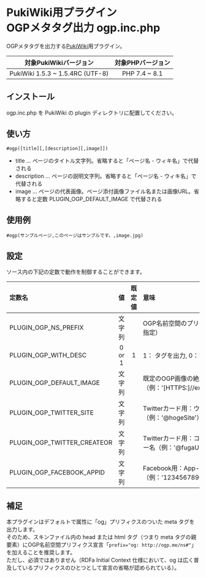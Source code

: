 # PukiWiki用プラグイン<br>OGPメタタグ出力 ogp.inc.php

OGPメタタグを出力する[PukiWiki](https://pukiwiki.osdn.jp/)用プラグイン。  

|対象PukiWikiバージョン|対象PHPバージョン|
|:---:|:---:|
|PukiWiki 1.5.3 ~ 1.5.4RC (UTF-8)|PHP 7.4 ~ 8.1|

## インストール

ogp.inc.php を PukiWiki の plugin ディレクトリに配置してください。

## 使い方

```
#ogp([title][,[description][,image]])
```

* title … ページのタイトル文字列。省略すると「ページ名 - ウィキ名」で代替される
* description … ページの説明文字列。省略すると「ページ名 - ウィキ名」で代替される
* image … ページの代表画像。ページ添付画像ファイル名または画像URL。省略すると定数 PLUGIN_OGP_DEFAULT_IMAGE で代替される

## 使用例

```
#ogp(サンプルページ,このページはサンプルです。,image.jpg)
```

## 設定

ソース内の下記の定数で動作を制御することができます。

|定数名|値|既定値|意味|
|:---|:---:|:---:|:---|
|PLUGIN_OGP_NS_PREFIX|文字列||OGP名前空間のプリフィクス（og 以外の場合に指定）|
|PLUGIN_OGP_WITH_DESC|0 or 1|1|1：<meta name="description"> タグを出力, 0：なし|
|PLUGIN_OGP_DEFAULT_IMAGE|文字列||既定のOGP画像の絶対URL（例：'[HTTPS:]//example.com/img/ogp.jpg'）|
|PLUGIN_OGP_TWITTER_SITE|文字列||Twitterカード用：ウェブサイトの@ユーザー名（例：'@hogeSite'）|
|PLUGIN_OGP_TWITTER_CREATEOR|文字列||Twitterカード用：コンテンツ作成者の@ユーザー名（例：'@fugaUser'）|
|PLUGIN_OGP_FACEBOOK_APPID|文字列||Facebook用：App-ID（例：'123456789000000'）|

## 補足

本プラグインはデフォルトで属性に「og」プリフィクスのついた meta タグを出力します。  
そのため、スキンファイル内の head または html タグ（つまり meta タグの親要素）にOGP名前空間プリフィクス宣言「``prefix="og: http://ogp.me/ns#"``」を加えることを推奨します。  
ただし、必須ではありません（RDFa Initial Context 仕様において、og は広く普及しているプリフィクスのひとつとして宣言の省略が認められている）。
